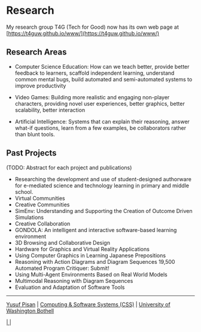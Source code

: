 
# Research

My research group T4G (Tech for Good) now has its own web page at [https://t4guw.github.io/www/](https://t4guw.github.io/www/)

## Research Areas

- Computer Science Education: How can we teach better, provide better feedback to learners, scaffold independent learning, understand common mental bugs, build automated and semi-automated systems to improve productivity

- Video Games: Building more realistic and engaging non-player characters, providing novel user experiences, better graphics, better scalability, better interaction

- Artificial Intelligence: Systems that can explain their reasoning, answer what-if questions, learn from a few examples, be collaborators rather than blunt tools.


## Past Projects

(TODO: Abstract for each project and publications)

- Researching the development and use of student-designed authorware for e-mediated science and technology learning in primary and middle school. 
- Virtual Communities 
- Creative Communities 
- SimEnv: Understanding and Supporting the Creation of Outcome Driven Simulations 
- Creative Collaboration 
- GONDOLA: An intelligent and interactive software-based learning environment 
- 3D Browsing and Collaborative Design 
- Hardware for Graphics and Virtual Reality Applications 
- Using Computer Graphics in Learning Japanese Prepositions 
- Reasoning with Action Diagrams and Diagram Sequences 19,500
Automated Program Critiquer: Submit! 
- Using Multi-Agent Environments Based on Real World Models 
- Multimodal Reasoning with Diagram Sequences 
- Evaluation and Adaptation of Software Tools 

  
***

[Yusuf Pisan](https://pisanorg.github.io/yusuf/) | [Computing & Software Systems (CSS)](https://www.uwb.edu/css) | [University of Washington Bothell](https://www.uwb.edu/)

<a target="_blank" href="mailto:pisan@uw.edu"><i class="fa fa-envelope-o"></i> | <a href="https://www.linkedin.com/in/pisan/"><i class="fa fa-linkedin"></i></a> | <a href="https://scholar.google.com/citations?user=eCpI_aUAAAAJ&hl=en&oi=ao"><i class="ai ai-google-scholar"></i></a>
